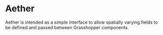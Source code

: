 Aether
======

Aether is intended as a simple interface to allow spatially varying fields to be defined and passed between Grasshopper components.
